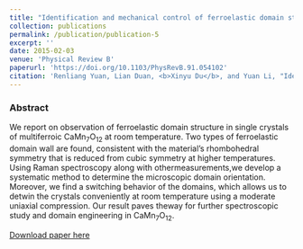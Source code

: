 ```yaml
---
title: "Identification and mechanical control of ferroelastic domain structure in rhombohedral CaMn<sub>7</sub>O<sub>12</sub>"
collection: publications
permalink: /publication/publication-5
excerpt: ''
date: 2015-02-03
venue: 'Physical Review B'
paperurl: 'https://doi.org/10.1103/PhysRevB.91.054102'
citation: 'Renliang Yuan, Lian Duan, <b>Xinyu Du</b>, and Yuan Li, "Identification and mechanical control of ferroelastic domain structure in rhombohedral CaMn<sub>7</sub>O<sub>12</sub>", <b><i>Phys. Rev. B</i> 91</b>, 054102 (2015)'
---
```

### Abstract

We report on observation of ferroelastic domain structure in single crystals of multiferroic CaMn<sub>7</sub>O<sub>12</sub> at room temperature. Two types of ferroelastic domain wall are found, consistent with the material’s rhombohedral symmetry that is reduced from cubic symmetry at higher temperatures. Using Raman spectroscopy along with othermeasurements,we develop a systematic method to determine the microscopic domain orientation. Moreover, we find a switching behavior of the domains, which allows us to detwin the crystals conveniently at room temperature using a moderate uniaxial compression. Our result paves theway for further spectroscopic study and domain engineering in CaMn<sub>7</sub>O<sub>12</sub>.

[Download paper here](https://journals.aps.org/prb/abstract/10.1103/PhysRevB.91.054102)
